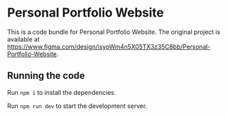 
  # Personal Portfolio Website

  This is a code bundle for Personal Portfolio Website. The original project is available at https://www.figma.com/design/isyoWm4n5X05TX3z35C8bb/Personal-Portfolio-Website.

  ## Running the code

  Run `npm i` to install the dependencies.

  Run `npm run dev` to start the development server.
  